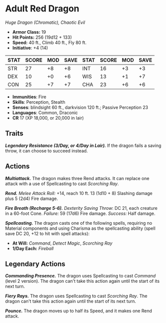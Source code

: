 # Adult Red Dragon

*Huge Dragon (Chromatic), Chaotic Evil*

- **Armor Class:** 19
- **Hit Points:** 256 (19d12 + 133)
- **Speed:** 40 ft., Climb 40 ft., Fly 80 ft.
- **Initiative**: +4 (14)

|STAT|SCORE|MOD|SAVE|STAT|SCORE|MOD|SAVE|
| --- | --- | --- | ---- |---| --- | --- | ---- |
| STR | 27 | +8 | +8 | INT | 16 | +3 | +3 |
| DEX | 10 | +0 | +6 | WIS | 13 | +1 | +7 |
| CON | 25 | +7 | +7 | CHA | 23 | +6 | +6 |

- **Immunities**: Fire
- **Skills**: Perception, Stealth
- **Senses**: blindsight 60 ft., darkvision 120 ft.; Passive Perception 23
- **Languages**: Common, Draconic
- **CR** 17 (XP 18,000, or 20,000 in lair)

## Traits

***Legendary Resistance (3/Day, or 4/Day in Lair).*** If the dragon fails a saving throw, it can choose to succeed instead.


## Actions

***Multiattack.*** The dragon makes three Rend attacks. It can replace one attack with a use of Spellcasting to cast *Scorching Ray*.

***Rend.*** *Melee Attack Roll:* +14, reach 10 ft. 13 (1d10 + 8) Slashing damage plus 5 (2d4) Fire damage.

***Fire Breath (Recharge 5-6).*** *Dexterity Saving Throw*: DC 21, each creature in a 60-foot Cone. *Failure:*  59 (17d6) Fire damage. *Success:*  Half damage.

***Spellcasting.*** The dragon casts one of the following spells, requiring no Material components and using Charisma as the spellcasting ability (spell save DC 20, +12 to hit with spell attacks):

- **At Will:** *Command*, *Detect Magic*, *Scorching Ray*
- **1/Day Each:** *Fireball*

## Legendary Actions

***Commanding Presence.*** The dragon uses Spellcasting to cast *Command* (level 2 version). The dragon can't take this action again until the start of its next turn.

***Fiery Rays.*** The dragon uses Spellcasting to cast *Scorching Ray*. The dragon can't take this action again until the start of its next turn.

***Pounce.*** The dragon moves up to half its Speed, and it makes one Rend attack.

